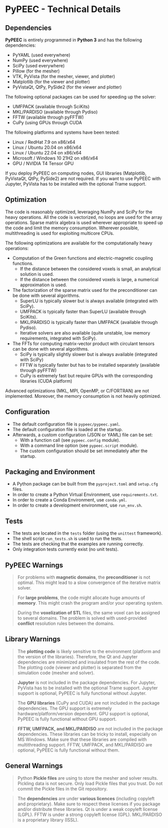 # PyPEEC - Technical Details

## Dependencies

**PyPEEC** is entirely programmed in **Python 3** and has the following dependencies:
* PyYAML (used everywhere)
* NumPy (used everywhere)
* SciPy (used everywhere)
* Pillow (for the mesher)
* VTK, PyVista (for the mesher, viewer, and plotter)
* Matplotlib (for the viewer and plotter)
* PyVistaQt, QtPy, PySide2 (for the viewer and plotter)

The following optional packages can be used for speeding up the solver:
* UMFPACK (available through SciKits)
* MKL/PARDISO (available through Pydiso)
* FFTW (available through pyFFTW)
* CuPy (using GPUs through CUDA

The following platforms and systems have been tested:
* Linux / RedHat 7.9 on x86/x64
* Linux / Ubuntu 20.04 on x86/x64
* Linux / Ubuntu 22.04 on x86/x64
* Microsoft / Windows 10 21H2 on x86/x64
* GPU / NVIDIA T4 Tensor GPU

If you deploy PyPEEC on computing nodes, GUI libraries (Matplotlib, PyVistaQt, QtPy, PySide2) are not required.
If you want to use PyPEEC with Jupyter, PyVista has to be installed with the optional Trame support.

## Optimization

The code is reasonably optimized, leveraging NumPy and SciPy for the heavy operations.
All the code is vectorized, no loops are used for the array operations.
Sparse matrix algebra is used wherever appropriate to speed up the code and limit the memory consumption.
Wherever possible, multithreading is used for exploiting multicore CPUs.

The following optimizations are available for the computationally heavy operations:
* Computation of the Green functions and electric-magnetic coupling functions.
  * If the distance between the considered voxels is small, an analytical solution is used.
  * If the distance between the considered voxels is large, a numerical approximation is used.
* The factorization of the sparse matrix used for the preconditioner can be done with several algorithms.
  * SuperLU is typically slower but is always available (integrated with SciPy).
  * UMFPACK is typically faster than SuperLU (available through SciKits).
  * MKL/PARDISO is typically faster than UMFPACK (available through Pydiso).
  * Iterative solvers are also available (quite unstable, low memory requirements, integrated with SciPy).
* The FFTs for computing matrix-vector product with circulant tensors can be done with several algorithms.
  * SciPy is typically slightly slower but is always available (integrated with SciPy)
  * FFTW is typically faster but has to be installed separately (available through pyFFTW)
  * CuPy is extremely fast but require GPUs with the corresponding libraries (CUDA platform)

Advanced optimizations (MKL, MPI, OpenMP, or C/FORTRAN) are not implemented.
Moreover, the memory consumption is not heavily optimized.

## Configuration

* The default configuration file is `pypeec/pypeec.yaml`.
* The default configuration file is loaded at the startup.
* Afterwards, a custom configuration (JSON or YAML) file can be set:
  * With a function call (see `pypeec.config` module).
  * With a command line option (see `pypeec.script` module).
  * The custom configuration should be set immediately after the startup.

## Packaging and Environment

* A Python package can be built from the `pyproject.toml` and `setup.cfg` files.
* In order to create a Python Virtual Environment, use `requirements.txt`.
* In order to create a Conda Environment, use `conda.yml`.
* In order to create a development environment, use `run_env.sh`.

## Tests

* The tests are located in the `tests` folder (using the `unittest` framework).
* The shell script `run_tests.sh` is used to run the tests.
* The tests are checking that the examples are running correctly.
* Only integration tests currently exist (no unit tests).

## PyPEEC Warnings

> For problems with **magnetic domains**, the **preconditioner** is not optimal.
> This might lead to a slow convergence of the iterative matrix solver.

> For **large problems**, the code might allocate huge amounts of **memory**.
> This might crash the program and/or your operating system.

> During the **voxelization of STL** files, the same voxel can be assigned to several domains.
> The problem is solved with used-provided **conflict** resolution rules between the domains.

## Library Warnings

> The **plotting code** is likely sensitive to the environment (platform and the version of the libraries).
> Therefore, the Qt and Jupyter dependencies are minimized and insulated from the rest of the code.
> The plotting code (viewer and plotter) is separated from the simulation code (mesher and solver).

> **Jupyter** is not included in the package dependencies.
> For Jupyter, PyVista has to be installed with the optional Trame support.
> Jupyter support is optional, PyPEEC is fully functional without Jupyter.

> The **GPU libraries** (CuPy and CUDA) are not included in the package dependencies.
> The GPU support is extremely hardware/platform/version dependent.
> GPU support is optional, PyPEEC is fully functional without GPU support.

> **FFTW, UMFPACK, and MKL/PARDISO** are not included in the package dependencies.
> These libraries can be tricky to install, especially on MS Windows.
> Make sure that these libraries are compiled with multithreading support.
> FFTW, UMFPACK, and MKL/PARDISO are optional, PyPEEC is fully functional without them.

## General Warnings

> Python **Pickle files** are using to store the mesher and solver results.
> Pickling data is not secure. 
> Only load Pickle files that you trust.
> Do not commit the Pickle files in the Git repository.

> The **dependencies** are under **various licences** (including copyleft and proprietary).
> Make sure to respect these licenses if you package and/or distribute these libraries.
> Qt is under a weak copyleft license (LGPL).
> FFTW is under a strong copyleft license (GPL).
> MKL/PARDISO is a proprietary library (ISSL).
